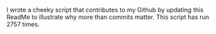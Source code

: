 I wrote a cheeky script that contributes to my Github by updating this ReadMe to illustrate why more than commits matter. This script has run 2757 times.